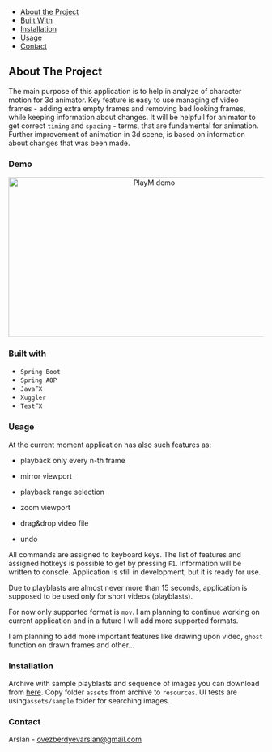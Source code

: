 * [About the Project](#about-the-project)
* [Built With](#built-with)
* [Installation](#installation)
* [Usage](#usage)
* [Contact](#contact)
## About The Project
The main purpose of this application is to help in analyze of character motion for 3d animator. Key feature is easy to use managing of video frames - adding extra empty frames and removing bad looking frames, while keeping information about changes.
It will be helpfull for animator to get correct `timing` and `spacing` - terms, that are fundamental for animation. Further improvement of animation in 3d scene, is based on information about changes that was been made.


### Demo
<div align="center">
 <a href="https://www.youtube.com/watch?v=ksk8PmWISeY"><img src="https://i.postimg.cc/4yzSHqzB/Play-M-thumbnail.jpg" alt="PlayM demo" width="560" height="315"></a>
</div>


### Built with
*   `Spring Boot`
*   `Spring AOP`
*   `JavaFX`
*   `Xuggler`
*   `TestFX` 


    
    
### Usage

At the current moment application has also such features as:

*    playback only every n-th frame
    
*    mirror viewport
    
*    playback range selection
    
*    zoom viewport
    
*    drag&drop video file
    
*    undo

All commands are assigned to keyboard keys. The list of features and assigned hotkeys is possible to get by pressing `F1`. Information will be written to console.
Application is still in development, but it is ready for use. 

Due to playblasts are almost never more than 15 seconds, application is supposed to be used only for short videos (playblasts).

For now only supported format is `mov`. I am planning to continue working on current application and in a future I will add more supported formats.

I am planning to add more important features like drawing upon video, `ghost` function on drawn frames and other...

### Installation
Archive with sample playblasts and sequence of images you can download from [here](https://drive.google.com/open?id=1ZvIx35oriZtv5wtaGvU4Hx-YVghOmUvW).
Copy folder `assets` from archive to `resources`. 
UI tests are using`assets/sample` folder for searching images.

### Contact
Arslan - [ovezberdyevarslan@gmail.com]()
